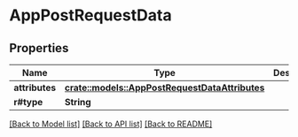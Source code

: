 # AppPostRequestData

## Properties

Name | Type | Description | Notes
------------ | ------------- | ------------- | -------------
**attributes** | [**crate::models::AppPostRequestDataAttributes**](AppPostRequest_data_attributes.md) |  | 
**r#type** | **String** |  | 

[[Back to Model list]](../README.md#documentation-for-models) [[Back to API list]](../README.md#documentation-for-api-endpoints) [[Back to README]](../README.md)


